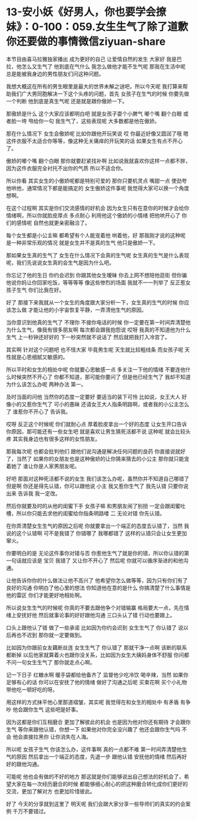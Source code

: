# 13-安小妖《好男人，你也要学会撩妹》：0-100：059.女生生气了除了道歉你还要做的事情微信ziyuan-share

本节目由喜马拉雅独家播出 成为更好的自己 让爱情自然的发生 大家好 我是巴拉，他怎么又生气了 他到底在气什么 我怎么做他才能不生气呢 那我在生活中呢 总是能被我身边的男性朋友们问这种问题。

我想大概这在所有的男生眼里是最大的世界未解之谜吧，所以今天呢 我打算来帮助我们广大男同胞解决一下这个头疼的问题，首先 女孩子在生气的时候 你要先做一个判断 他到底是真生气呢 还是就是跟你傲娇一下。

那傲娇是什么 这个大家应该都明白吧 就是女孩子耍个小脾气 嘟个嘴 翻个白眼 或者脸一垮 甩给你一句 我生气了，这些表现呢 大多数都是他在傲娇。

那在什么情况下 女生会傲娇呢 比如你跟他开玩笑说 哎 你最近好像又圆润了哦 嗯 这件衣服不太适合你等等，像这种无关痛痒的开玩笑的话 如果女生有点不开心了。

傲娇的嘟个嘴 翻个白眼 那你就要赶紧找补啊 比如说我就喜欢你这样一点都不胖，因为这件衣服完全衬托不出你的气质 所以不适合你。

所以你看 其实女生的小傲娇呢都是特别可爱的 那你只要机灵点 嘴甜一点 使劲夸他哄他，通常情况下都是能搞定的 女生傲娇这件事呢 我觉得大家可以换一个角度想啊。

在这个过程啊 其实是你们交流感情的好机会 因为女生只有在意你的时候才会给你情绪啊，所以你就脸皮厚点 多点耐心 利用他这个傲娇的小情绪 把他哄开心了 你们的感情呢 自然也就更亲密融洽了。

每个女生都是小公主嘛 都希望有个人能宠着他 哄着他，好 那我刚才说的这种呢 是一种非常乐观的情况 就是女生并不是真的生气 他只是傲娇一下。

那如果女生真的生气了 女生在什么情况下会真的生气呢 女生真的生气是什么表现呢，我们先说说女生真的会生气是因为什么吧。

你忘记了他的生日 你约会迟到 你跟其他女生暧昧 你去上网不想陪他逛街 但你骗他说你妈让你回家吃饭，等等等等 像这些惨烈的场面 我就不一一列举了 反正惹女孩子生气 你们比我在好。

好了 那接下来我就从一个女生的角度跟大家分析一下，女生真的生气的时候 你应该怎么做 才能让他的小宇宙恢复平静，一弄清他生气的原因。

当你意识到他真的生气了 不理你 不接你电话的时候 你一定要在第一时间弄清楚他为什么生气，像我有很多朋友啊 每次都会跟我抱怨说 哎呀 我真的不知道他为什么生气 上一秒钟还好好的 下一秒突然就不说话了 然后就把我打入冷宫了。

其实啊 针对这个问题吧 也不怪大家 毕竟男生呢 天生就比较粗线条 而女孩子呢 天性就是心思细腻又敏感的。

所以平时和女生的相处中呢 你就要心思敏感一点 多关注一下他的情绪 不要连他什么时候突然不开心了 你都不知道，那可能你要问了 但是他已经生气了 我却不知道为什么该怎么办呢 两种办法 第一。

及时当面的问他 当然你的态度一定要好 要适当的装下可怜 比如说，女王大人 好像小的又惹你生气了 可小的愚昧 还请女王大人指条明路啊，或者我的小公主怎么了 谁惹你不开心了 告诉我。

哎呀 反正这个时候呢 你们就耐心点 厚着脸皮拿出一个好的态度 让女生开口告诉你原因，那可能还有一些女生吧 就是喜欢让男生猜死活都不说 这种呢 就会比较头疼 其实我身边也有很多这样的女性朋友。

那我每次呢 也都会批判他们 跟他们说沟通是解决任何问题的良药 你直接说就好了，当然了 如果你的女朋友也是这种傲娇的让你猜来猜去的小公主 那你就只能宠着她了 谁让你是人家男朋友呢。

好吧 那面对这种死活都不说的女生 我们该怎么办呢，虽然你并不知道自己哪错了 但是啊 你还是得先认错，你可以跟他说 小主 我又惹你生气了 我先认错 只要你说出来 告诉我 我一定改。

然后你就要及时的从他的闺蜜下手 女孩子嘛 和男朋友闹了别扭 一定会跟闺蜜吐槽，所以你只能去求他的闺蜜给你指条明路喽 二 无论对错 你先认错。

在你弄清楚女生生气的原因之后呢 你就要拿出一个端正的态度去认错了，当然 我说的这个认错啊 可不是我错了 你错哪了 我哪都错了 这样的认错只会让女生更加窜火。

你要明白的是 无论这件事你对错与否 你惹他生气了就是你的错，所以你认错的第一句话就应该是 宝贝 我错了 又让你不开心了 然后呢 你就可以循序渐进的和他沟通。

让他告诉你你的什么做法让他不高兴了 他希望你怎么做等等，因为只有你们有了良好的沟通 你明白了他心里的想法 你知道他在意的是什么 你搞清楚了什么事情是他的雷区 你们才能更好地相处啊。

所以说女生生气的时候呢 你真的不要去跟他争个对错输赢 格局要大一点，先在情绪上安抚好他 然后就事论事的好好跟他沟通 三口头认了错 行动也要跟上。

口头上跟他认了错 做了一些承诺 比如因为你约会迟到 女生生气了 你认错了 说以后再也不迟到 那你就一定要做到。

比如因为你跟前女友藕断丝连 女生生气了 你认错了 那就干净一点啊 该断的联系都断掉 以后他家就算着火也跟你没关系，比如因为女生大姨妈身体不舒服 你问都不问一句女生生气了 那你就走点心啊。

记一下日子 红糖水啊 暖手袋都给他备齐了 监督他少吃冷饮 喝辛辣，当然 如果你足够有心的话 你可以在安抚了他的情绪 做好了沟通之后呢 买束花啊 买个小礼物 带他吃一顿好吃的呀。

用这样的方式抹平他心里那道褶皱，其实呢 我觉得在和女生的相处中 有矛盾 有争吵 他会跟你生气 这些吧是好事。

因为这都是你们互相磨合 更加了解彼此的机会 也是因为他对你还有期待 才会跟你生气 等你来跟他认错，你想一下 如果他对你完全没兴趣了 他还会跟你生气吗 不会 他会直接拉黑你 让你消失在人海。

所以呢 女孩子生气 你该怎么办，这件事啊 真的一点都不难 第一时间弄清楚他生气的原因 然后拿出一个端正的态度，先退一步 跟他认错 安抚他的情绪 然后再好好的跟他沟通。

可能呢 他也会有做的不好的地方 那这就是你们能够说出自己想法的好机会了，希望大家在每一次经历磨合的时候 都能够细心耐心的把这种磨合转化成你们更好的交流，更加了解对方 也更加珍惜彼此。

好了 今天的分享就到这里了 明天呢 我们会跟大家分享一些导师们的真实的约会案例 千万不要错过。